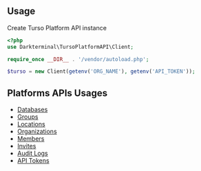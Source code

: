 ## Usage

Create Turso Platform API instance

```php
<?php
use Darkterminal\TursoPlatformAPI\Client;

require_once __DIR__ . '/vendor/autoload.php';

$turso = new Client(getenv('ORG_NAME'), getenv('API_TOKEN'));
```

## Platforms APIs Usages

- [Databases](docs/Databases.md)
- [Groups](docs/Groups.md)
- [Locations](docs/Locations.md)
- [Organizations](docs/Organizations.md)
- [Members](docs/Members.md)
- [Invites](docs/Invites.md)
- [Audit Logs](docs/AuditLogs.md)
- [API Tokens](docs/APITokens.md)
